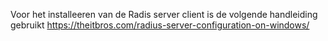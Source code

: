


Voor het installeeren van de Radis server client is de volgende handleiding gebruikt 
https://theitbros.com/radius-server-configuration-on-windows/